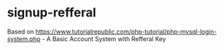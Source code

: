 # signup-refferal
Based on https://www.tutorialrepublic.com/php-tutorial/php-mysql-login-system.php - A Basic Account System with Refferal Key
